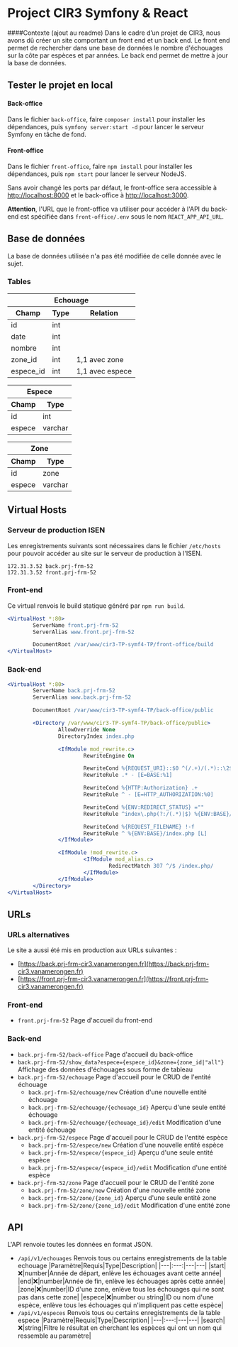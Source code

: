 # Project CIR3 Symfony & React

####Contexte (ajout au readme)
Dans le cadre d’un projet de CIR3, nous avons dû créer un site comportant un front end et un back end. Le front end permet de rechercher dans une base de données le nombre d'échouages sur la côte par espèces et par années. Le back end permet de mettre à jour la base de données.

## Tester le projet en local
#### Back-office
Dans le fichier `back-office`, faire `composer install` pour installer les dépendances, puis
`symfony server:start -d` pour lancer le serveur Symfony en tâche de fond.

#### Front-office
Dans le fichier `front-office`, faire `npm install` pour installer les dépendances, puis
`npm start` pour lancer le serveur NodeJS.

Sans avoir changé les ports par défaut, le front-office sera accessible à [http://localhost:8000](http://localhost:8000)
et le back-office à [http://localhost:3000](http://localhost:3000).

**Attention**, l'URL que le front-office va utiliser pour accéder à l'API du back-end est
spécifiée dans `front-office/.env` sous le nom `REACT_APP_API_URL`.

## Base de données
La base de données utilisée n'a pas été modifiée de celle donnée avec le sujet.

### Tables
<table>
  <thead>
    <tr>
        <th colspan="3">Echouage</th>
    </tr>
    <tr>
        <th>Champ</th>
        <th>Type</th>
        <th>Relation</th>
    </tr>
  </thead>
  <tbody>
    <tr>
        <td>id</td>
        <td>int</td>
        <td> </td>
    </tr>
    <tr>
        <td>date</td>
        <td>int</td>
        <td> </td>
    </tr>
    <tr>
        <td>nombre</td>
        <td>int</td>
        <td> </td>
    </tr>
    <tr>
        <td>zone_id</td>
        <td>int</td>
        <td>1,1 avec zone</td>
    </tr>
    <tr>
        <td>espece_id</td>
        <td>int</td>
        <td>1,1 avec espece</td>
    </tr>
  </tbody>
</table>

<table>
  <thead>
    <tr>
        <th colspan="3">Espece</th>
    </tr>
    <tr>
        <th>Champ</th>
        <th>Type</th>
    </tr>
  </thead>
  <tbody>
    <tr>
        <td>id</td>
        <td>int</td>
    </tr>
    <tr>
        <td>espece</td>
        <td>varchar</td>
    </tr>
  </tbody>
</table>

<table>
  <thead>
    <tr>
        <th colspan="3">Zone</th>
    </tr>
    <tr>
        <th>Champ</th>
        <th>Type</th>
    </tr>
  </thead>
  <tbody>
    <tr>
        <td>id</td>
        <td>zone</td>
    </tr>
    <tr>
        <td>espece</td>
        <td>varchar</td>
    </tr>
  </tbody>
</table>

## Virtual Hosts
### Serveur de production ISEN
Les enregistrements suivants sont nécessaires dans le fichier `/etc/hosts`
pour pouvoir accéder au site sur le serveur de production à l'ISEN.
```
172.31.3.52 back.prj-frm-52
172.31.3.52 front.prj-frm-52
```
### Front-end
Ce virtual renvois le build statique généré par `npm run build`.
```apache
<VirtualHost *:80>
        ServerName front.prj-frm-52
        ServerAlias www.front.prj-frm-52

        DocumentRoot /var/www/cir3-TP-symf4-TP/front-office/build
</VirtualHost>
```
### Back-end
```apache
<VirtualHost *:80>
        ServerName back.prj-frm-52
        ServerAlias www.back.prj-frm-52

        DocumentRoot /var/www/cir3-TP-symf4-TP/back-office/public

        <Directory /var/www/cir3-TP-symf4-TP/back-office/public>
                AllowOverride None
                DirectoryIndex index.php

                <IfModule mod_rewrite.c>
                        RewriteEngine On

                        RewriteCond %{REQUEST_URI}::$0 ^(/.+)/(.*)::\2$
                        RewriteRule .* - [E=BASE:%1]

                        RewriteCond %{HTTP:Authorization} .+
                        RewriteRule ^ - [E=HTTP_AUTHORIZATION:%0]

                        RewriteCond %{ENV:REDIRECT_STATUS} =""
                        RewriteRule ^index\.php(?:/(.*)|$) %{ENV:BASE}/$1 [R=301,L]

                        RewriteCond %{REQUEST_FILENAME} !-f
                        RewriteRule ^ %{ENV:BASE}/index.php [L]
                </IfModule>

                <IfModule !mod_rewrite.c>
                        <IfModule mod_alias.c>
                                RedirectMatch 307 ^/$ /index.php/
                        </IfModule>
                </IfModule>
        </Directory>
</VirtualHost>
```
## URLs

### URLs alternatives
Le site a aussi été mis en production aux URLs suivantes :
* [https://back.prj-frm-cir3.vanamerongen.fr](https://back.prj-frm-cir3.vanamerongen.fr)
* [https://front.prj-frm-cir3.vanamerongen.fr](https://front.prj-frm-cir3.vanamerongen.fr)

### Front-end
* `front.prj-frm-52` Page d'accueil du front-end

### Back-end
* `back.prj-frm-52/back-office` Page d'accueil du back-office
* `back.prj-frm-52/show_data?espece={espece_id}&zone={zone_id|"all"}` Affichage des données d'échouages sous forme de tableau
* `back.prj-frm-52/echouage` Page d'accueil pour le CRUD de l'entité échouage
    * `back.prj-frm-52/echouage/new` Création d'une nouvelle entité échouage
    * `back.prj-frm-52/echouage/{echouage_id}` Aperçu d'une seule entité échouage
    * `back.prj-frm-52/echouage/{echouage_id}/edit` Modification d'une entité échouage
* `back.prj-frm-52/espece` Page d'accueil pour le CRUD de l'entité espèce
    * `back.prj-frm-52/espece/new` Création d'une nouvelle entité espèce
    * `back.prj-frm-52/espece/{espece_id}` Aperçu d'une seule entité espèce
    * `back.prj-frm-52/espece/{espece_id}/edit` Modification d'une entité espèce
* `back.prj-frm-52/zone` Page d'accueil pour le CRUD de l'entité zone
    * `back.prj-frm-52/zone/new` Création d'une nouvelle entité zone
    * `back.prj-frm-52/zone/{zone_id}` Aperçu d'une seule entité zone
    * `back.prj-frm-52/zone/{zone_id}/edit` Modification d'une entité zone

## API

L'API renvoie toutes les données en format JSON.

* `/api/v1/echouages` Renvois tous ou certains enregistrements de la table echouage
  |Paramètre|Requis|Type|Description|
  |---|:---:|---|---|
  |start|❌|number|Année de départ, enlève les échouages avant cette année|
  |end|❌|number|Année de fin, enlève les échouages après cette année|
  |zone|❌|number|ID d'une zone, enlève tous les échouages qui ne sont pas dans cette zone|
  |espece|❌|number ou string|ID ou nom d'une espèce, enlève tous les échouages qui n'impliquent pas cette espèce|
* `/api/v1/especes` Renvois tous ou certains enregistrements de la table espece
  |Paramètre|Requis|Type|Description|
  |---|:---:|---|---|
  |search|❌|string|Filtre le résultat en cherchant les espèces qui ont un nom qui ressemble au paramètre|
